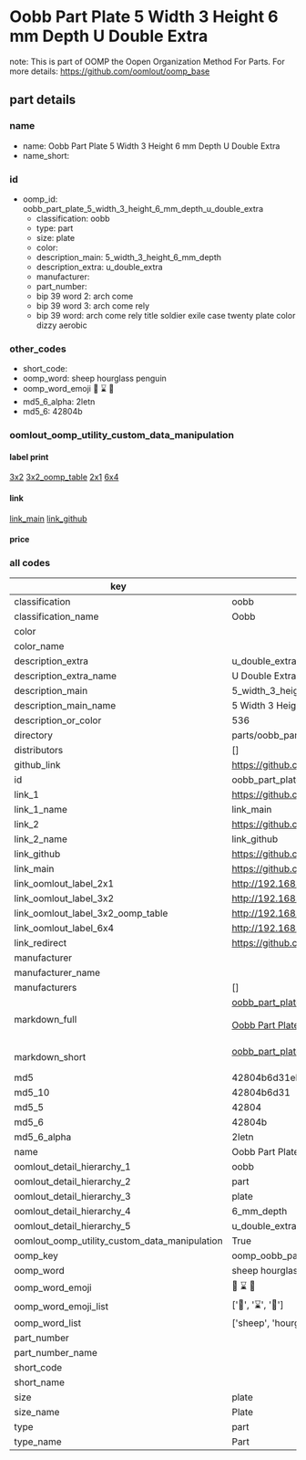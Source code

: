 # Oobb Part Plate 5 Width 3 Height 6 mm Depth U Double Extra  

note: This is part of OOMP the Oopen Organization Method For Parts. For more details: https://github.com/oomlout/oomp_base

##  part details
  







### name
* name: Oobb Part Plate 5 Width 3 Height 6 mm Depth U Double Extra
* name_short: 
### id
* oomp_id: oobb_part_plate_5_width_3_height_6_mm_depth_u_double_extra
  * classification: oobb
  * type: part
  * size: plate
  * color: 
  * description_main: 5_width_3_height_6_mm_depth
  * description_extra: u_double_extra
  * manufacturer: 
  * part_number: 
  * bip 39 word 2: arch come
  * bip 39 word 3: arch come rely
  * bip 39 word: arch come rely title soldier exile case twenty plate color dizzy aerobic

### other_codes
* short_code: 
* oomp_word: sheep hourglass penguin
* oomp_word_emoji :sheep: :hourglass: :penguin:
* md5_6_alpha: 2letn
* md5_6: 42804b






### oomlout_oomp_utility_custom_data_manipulation
#### label print
[3x2](http://192.168.1.245:1112/?label=oomp%202letn)
[3x2_oomp_table](http://192.168.1.108:1112/?label=oomp%202letn)
[2x1](http://192.168.1.242:1112/?label=oomp%202letn)
[6x4](http://192.168.1.55:1112/?label=oomp%202letn)    

#### link

[link_main](https://github.com/oomlout/oomlout_oomp_version_1_messy/tree/main/parts/oobb_part_plate_5_width_3_height_6_mm_depth_u_double_extra) [link_github](https://github.com/oomlout/oomlout_oomp_version_1_messy/tree/main/parts/oobb_part_plate_5_width_3_height_6_mm_depth_u_double_extra)                             

#### price







### all codes 
| key | value |  
| --- | --- |  
| classification | oobb |  
| classification_name | Oobb |  
| color |  |  
| color_name |  |  
| description_extra | u_double_extra |  
| description_extra_name | U Double Extra |  
| description_main | 5_width_3_height_6_mm_depth |  
| description_main_name | 5 Width 3 Height 6 mm Depth |  
| description_or_color | 536 |  
| directory | parts/oobb_part_plate_5_width_3_height_6_mm_depth_u_double_extra |  
| distributors | [] |  
| github_link | https://github.com/oomlout/oomlout_oomp_part_src/tree/main/parts/oobb_part_plate_5_width_3_height_6_mm_depth_u_double_extra |  
| id | oobb_part_plate_5_width_3_height_6_mm_depth_u_double_extra |  
| link_1 | https://github.com/oomlout/oomlout_oomp_version_1_messy/tree/main/parts/oobb_part_plate_5_width_3_height_6_mm_depth_u_double_extra |  
| link_1_name | link_main |  
| link_2 | https://github.com/oomlout/oomlout_oomp_version_1_messy/tree/main/parts/oobb_part_plate_5_width_3_height_6_mm_depth_u_double_extra |  
| link_2_name | link_github |  
| link_github | https://github.com/oomlout/oomlout_oomp_version_1_messy/tree/main/parts/oobb_part_plate_5_width_3_height_6_mm_depth_u_double_extra |  
| link_main | https://github.com/oomlout/oomlout_oomp_version_1_messy/tree/main/parts/oobb_part_plate_5_width_3_height_6_mm_depth_u_double_extra |  
| link_oomlout_label_2x1 | http://192.168.1.242:1112/?label=oomp%202letn |  
| link_oomlout_label_3x2 | http://192.168.1.245:1112/?label=oomp%202letn |  
| link_oomlout_label_3x2_oomp_table | http://192.168.1.108:1112/?label=oomp%202letn |  
| link_oomlout_label_6x4 | http://192.168.1.55:1112/?label=oomp%202letn |  
| link_redirect | https://github.com/oomlout/oomlout_oomp_version_1_messy/tree/main/parts/oobb_part_plate_5_width_3_height_6_mm_depth_u_double_extra |  
| manufacturer |  |  
| manufacturer_name |  |  
| manufacturers | [] |  
| markdown_full | [oobb_part_plate_5_width_3_height_6_mm_depth_u_double_extra](none)<br>[](none)<br>[Oobb Part Plate 5 Width 3 Height 6 Mm Depth U Double Extra](none)<br><br> |  
| markdown_short | [oobb_part_plate_5_width_3_height_6_mm_depth_u_double_extra](none)<br><br> |  
| md5 | 42804b6d31eb24653ee74e2f6acb8058 |  
| md5_10 | 42804b6d31 |  
| md5_5 | 42804 |  
| md5_6 | 42804b |  
| md5_6_alpha | 2letn |  
| name | Oobb Part Plate 5 Width 3 Height 6 mm Depth U Double Extra |  
| oomlout_detail_hierarchy_1 | oobb |  
| oomlout_detail_hierarchy_2 | part |  
| oomlout_detail_hierarchy_3 | plate |  
| oomlout_detail_hierarchy_4 | 6_mm_depth |  
| oomlout_detail_hierarchy_5 | u_double_extra |  
| oomlout_oomp_utility_custom_data_manipulation | True |  
| oomp_key | oomp_oobb_part_plate_5_width_3_height_6_mm_depth_u_double_extra |  
| oomp_word | sheep hourglass penguin |  
| oomp_word_emoji | :sheep: :hourglass: :penguin: |  
| oomp_word_emoji_list | [':sheep:', ':hourglass:', ':penguin:'] |  
| oomp_word_list | ['sheep', 'hourglass', 'penguin'] |  
| part_number |  |  
| part_number_name |  |  
| short_code |  |  
| short_name |  |  
| size | plate |  
| size_name | Plate |  
| type | part |  
| type_name | Part |  

